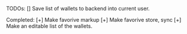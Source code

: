 
TODOs:
[] Save list of wallets to backend into current user.


Completed:
[+] Make favorive markup
[+] Make favorive store, sync
[+] Make an editable list of the wallets.